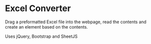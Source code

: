 # Excel Converter

Drag a preformatted Excel file into the webpage, read the contents and create an element based on the contents.

Uses jQuery, Bootstrap and SheetJS
